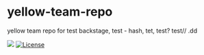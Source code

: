 # yellow-team-repo
yellow team repo for test backstage, test - hash, tet, test? test// .dd

<a href="https://"><img src="https://img.shields.io/badge/License-Apache%202.0-blue.svg)](https://opensource.org/licenses/Apache-2.0"/></a>
[![License](https://img.shields.io/badge/License-Apache%202.0-blue.svg)](https://opensource.org/licenses/Apache-2.0)
